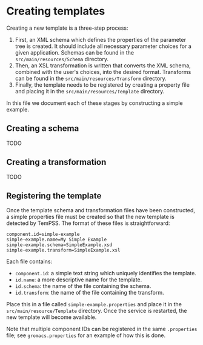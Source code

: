 # Creating templates

Creating a new template is a three-step process:

1. First, an XML schema which defines the properties of the parameter tree is
   created. It should include all necessary parameter choices for a given
   application. Schemas can be found in the `src/main/resources/Schema`
   directory.
2. Then, an XSL transformation is written that converts the XML schema, combined
   with the user's choices, into the desired format. Transforms can be found in
   the `src/main/resources/Transform` directory.
3. Finally, the template needs to be registered by creating a property file and
   placing it in the `src/main/resources/Template` directory.

In this file we document each of these stages by constructing a simple example.

## Creating a schema

TODO

## Creating a transformation

TODO

## Registering the template

Once the template schema and transformation files have been constructed, a
simple properties file must be created so that the new template is detected by
TemPSS. The format of these files is straightforward:

```
component.id=simple-example
simple-example.name=My Simple Example
simple-example.schema=SimpleExample.xsd
simple-example.transform=SimpleExample.xsl
```

Each file contains:

- `component.id`: a simple text string which uniquely identifies the template.
- `id.name`: a more descriptive name for the template.
- `id.schema`: the name of the file containing the schema.
- `id.transform`: the name of the file containing the transform.

Place this in a file called `simple-example.properties` and place it in the
`src/main/resource/Template` directory. Once the service is restarted, the new
template will become available.

Note that multiple component IDs can be registered in the same `.properties`
file; see `gromacs.properties` for an example of how this is done.
